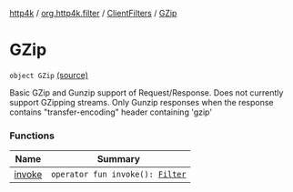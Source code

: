 [http4k](../../../index.md) / [org.http4k.filter](../../index.md) / [ClientFilters](../index.md) / [GZip](./index.md)

# GZip

`object GZip` [(source)](https://github.com/http4k/http4k/blob/master/http4k-core/src/main/kotlin/org/http4k/filter/ClientFilters.kt#L117)

Basic GZip and Gunzip support of Request/Response. Does not currently support GZipping streams.
Only Gunzip responses when the response contains "transfer-encoding" header containing 'gzip'

### Functions

| Name | Summary |
|---|---|
| [invoke](invoke.md) | `operator fun invoke(): `[`Filter`](../../../org.http4k.core/-filter/index.md) |
